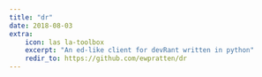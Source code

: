 ```yaml
---
title: "dr"
date: 2018-08-03
extra:
    icon: las la-toolbox
    excerpt: "An ed-like client for devRant written in python"
    redir_to: https://github.com/ewpratten/dr
---
```


